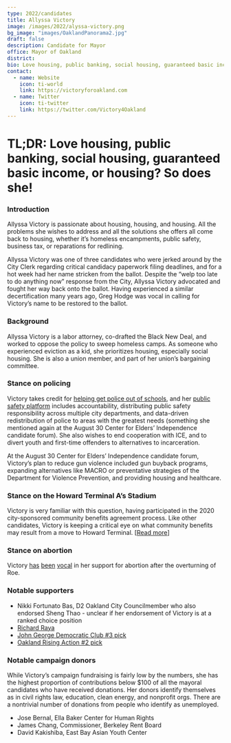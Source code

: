 ```yaml
---
type: 2022/candidates
title: Allyssa Victory
image: /images/2022/alyssa-victory.png
bg_image: "images/OaklandPanorama2.jpg"
draft: false
description: Candidate for Mayor
office: Mayor of Oakland
district: 
bio: Love housing, public banking, social housing, guaranteed basic income, or housing? So does she!
contact:
  - name: Website
    icon: ti-world
    link: https://victoryforoakland.com
  - name: Twitter
    icon: ti-twitter
    link: https://twitter.com/Victory4Oakland
---
```


# TL;DR: Love housing, public banking, social housing, guaranteed basic income, or housing? So does she!

### Introduction 
Allyssa Victory is passionate about housing, housing, and housing.  All the problems she wishes to address and all the solutions she offers all come back to housing, whether it’s homeless encampments, public safety, business tax, or reparations for redlining.

Allyssa Victory was one of three candidates who were jerked around by the City Clerk regarding critical candidacy paperwork filing deadlines, and for a hot week had her name stricken from the ballot.  Despite the “welp too late to do anything now” response from the City, Allyssa Victory advocated and fought her way back onto the ballot. Having experienced a similar decertification many years ago, Greg Hodge was vocal in calling for Victory’s name to be restored to the ballot.

### Background
Allyssa Victory is a labor attorney, co-drafted the Black New Deal, and worked to oppose the policy to sweep homeless camps.  As someone who experienced eviction as a kid, she prioritizes housing, especially social housing.  She is also a union member, and part of her union’s bargaining committee.

### Stance on policing
Victory takes credit for [helping get police out of schools](https://twitter.com/UCBRachelB/status/1538305684185329664), and her [public safety platform](https://victoryforoakland.com/solutions/) includes  accountability, distributing public safety responsibility across multiple city departments, and data-driven redistribution of police to areas with the greatest needs (something she mentioned again at the August 30 Center for Elders’ Independence candidate forum). She also wishes to end cooperation with ICE, and to divert youth and first-time offenders to alternatives to incarceration.

At the August 30 Center for Elders’ Independence candidate forum, Victory’s plan to reduce gun violence included gun buyback programs, expanding alternatives like MACRO or preventative strategies of the Department for Violence Prevention, and providing housing and healthcare.

### Stance on the Howard Terminal A’s Stadium
Victory is very familiar with this question, having participated in the 2020 city-sponsored community benefits agreement process.  Like other candidates, Victory is keeping a critical eye on what community benefits may result from a move to Howard Terminal. [[Read more](https://sfbayview.com/2021/12/everything-you-need-to-know-about-oakland-mayoral-candidate-allyssa-victory/)]

### Stance on abortion
Victory [has](https://twitter.com/Victory4Oakland/status/1540351045213122560) [been](https://twitter.com/Victory4Oakland/status/1540341972988112896) [vocal](https://twitter.com/Victory4Oakland/status/1525633986298449920) in her support for abortion after the overturning of Roe.

### Notable supporters
* Nikki Fortunato Bas, D2 Oakland City Councilmember who also endorsed Sheng Thao - unclear if her endorsement of Victory is at a ranked choice position
* [Richard Raya](https://www.oakmtg.club/2020/candidates/richard-santos-raya/)
* [John George Democratic Club #3 pick](http://jgdc.org/)
* [Oakland Rising Action #2 pick](https://oaklandrisingaction.org/2022voterguide/)

### Notable campaign donors
While Victory’s campaign fundraising is fairly low by the numbers, she has the highest proportion of contributions below $100 of all the mayoral candidates who have received donations.  Her donors identify themselves as in civil rights law, education, clean energy, and nonprofit orgs. There are a nontrivial number of donations from people who identify as unemployed.

* Jose Bernal, Ella Baker Center for Human Rights
* James Chang, Commissioner, Berkeley Rent Board
* David Kakishiba, East Bay Asian Youth Center
